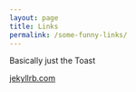 ```yaml
---
layout: page
title: Links
permalink: /some-funny-links/
---
```


Basically just the Toast

[jekyllrb.com](http://jekyllrb.com/)
